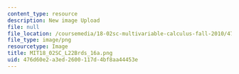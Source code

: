 ```yaml
---
content_type: resource
description: New image Upload
file: null
file_location: /coursemedia/18-02sc-multivariable-calculus-fall-2010/476d60e2a3ed2600117d4bf8aa44453e_MIT18_02SC_L22Brds_16a.png
file_type: image/png
resourcetype: Image
title: MIT18_02SC_L22Brds_16a.png
uid: 476d60e2-a3ed-2600-117d-4bf8aa44453e
---
```

